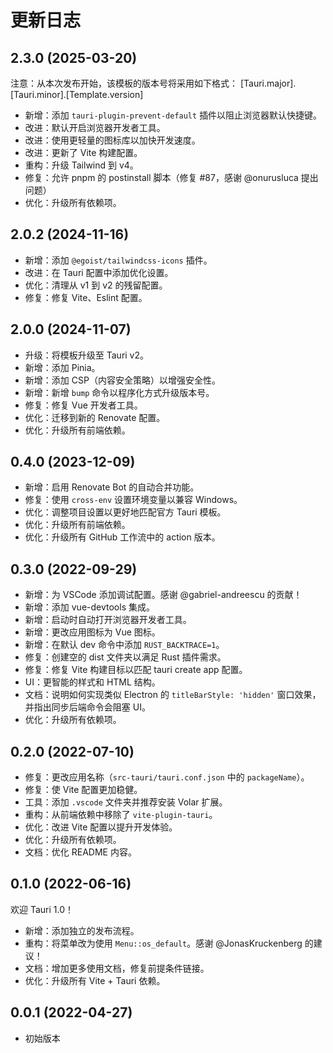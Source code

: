 # 更新日志

## 2.3.0 (2025-03-20)

注意：从本次发布开始，该模板的版本号将采用如下格式：
[Tauri.major].[Tauri.minor].[Template.version]

- 新增：添加 `tauri-plugin-prevent-default` 插件以阻止浏览器默认快捷键。
- 改进：默认开启浏览器开发者工具。
- 改进：使用更轻量的图标库以加快开发速度。
- 改进：更新了 Vite 构建配置。
- 重构：升级 Tailwind 到 v4。
- 修复：允许 pnpm 的 postinstall 脚本（修复 #87，感谢 @onurusluca 提出问题）
- 优化：升级所有依赖项。

## 2.0.2 (2024-11-16)

- 新增：添加 `@egoist/tailwindcss-icons` 插件。
- 改进：在 Tauri 配置中添加优化设置。
- 优化：清理从 v1 到 v2 的残留配置。
- 修复：修复 Vite、Eslint 配置。

## 2.0.0 (2024-11-07)

- 升级：将模板升级至 Tauri v2。
- 新增：添加 Pinia。
- 新增：添加 CSP（内容安全策略）以增强安全性。
- 新增：新增 `bump` 命令以程序化方式升级版本号。
- 修复：修复 Vue 开发者工具。
- 优化：迁移到新的 Renovate 配置。
- 优化：升级所有前端依赖。

## 0.4.0 (2023-12-09)

- 新增：启用 Renovate Bot 的自动合并功能。
- 修复：使用 `cross-env` 设置环境变量以兼容 Windows。
- 优化：调整项目设置以更好地匹配官方 Tauri 模板。
- 优化：升级所有前端依赖。
- 优化：升级所有 GitHub 工作流中的 action 版本。

## 0.3.0 (2022-09-29)

- 新增：为 VSCode 添加调试配置。感谢 @gabriel-andreescu 的贡献！
- 新增：添加 vue-devtools 集成。
- 新增：启动时自动打开浏览器开发者工具。
- 新增：更改应用图标为 Vue 图标。
- 新增：在默认 dev 命令中添加 `RUST_BACKTRACE=1`。
- 修复：创建空的 dist 文件夹以满足 Rust 插件需求。
- 修复：修复 Vite 构建目标以匹配 tauri create app 配置。
- UI：更智能的样式和 HTML 结构。
- 文档：说明如何实现类似 Electron 的 `titleBarStyle: 'hidden'` 窗口效果，并指出同步后端命令会阻塞 UI。
- 优化：升级所有依赖项。

## 0.2.0 (2022-07-10)

- 修复：更改应用名称（`src-tauri/tauri.conf.json` 中的 `packageName`）。
- 修复：使 Vite 配置更加稳健。
- 工具：添加 `.vscode` 文件夹并推荐安装 Volar 扩展。
- 重构：从前端依赖中移除了 `vite-plugin-tauri`。
- 优化：改进 Vite 配置以提升开发体验。
- 优化：升级所有依赖项。
- 文档：优化 README 内容。

## 0.1.0 (2022-06-16)

欢迎 Tauri 1.0！

- 新增：添加独立的发布流程。
- 重构：将菜单改为使用 `Menu::os_default`。感谢 @JonasKruckenberg 的建议！
- 文档：增加更多使用文档，修复前提条件链接。
- 优化：升级所有 Vite + Tauri 依赖。

## 0.0.1 (2022-04-27)

- 初始版本